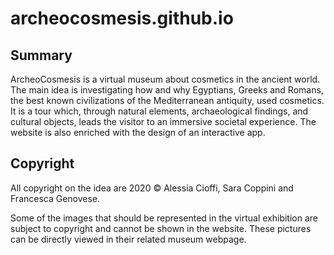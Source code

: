 # archeocosmesis.github.io

## Summary

ArcheoCosmesis is a virtual museum about cosmetics in the ancient world. The main idea is investigating how and why Egyptians, Greeks and Romans, the best known civilizations of the Mediterranean antiquity, used cosmetics. It is a tour which, through natural elements, archaeological findings, and cultural objects, leads the visitor to an immersive societal experience. The website is also enriched with the design of an interactive app.

## Copyright

All copyright on the idea are 2020 © Alessia Cioffi, Sara Coppini and Francesca Genovese.

Some of the images that should be represented in the virtual exhibition are subject to copyright and cannot be shown in the website. These pictures can be directly viewed in their related museum webpage.

